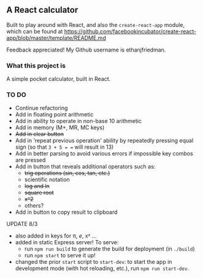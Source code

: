 ## A React calculator

Built to play around with React, and also the `create-react-app` module, which can be found at
https://github.com/facebookincubator/create-react-app/blob/master/template/README.md

Feedback appreciated! My Github username is ethanjfriedman.

### What this project is

A simple pocket calculator, built in React.

### TO DO
* Continue refactoring
* Add in floating point arithmetic
* Add in ability to operate in non-base 10 arithmetic
* Add in memory (M+, MR, MC keys)
* ~~Add in clear button~~
* Add in 'repeat previous operation' ability by repeatedly pressing equal sign (so that `3 + 5 = =` will result in 13)
* Add in better parsing to avoid various errors if impossible key combos are pressed
* Add in button that reveals additional operators such as:
  - ~~trig operations (sin, cos, tan, etc.)~~
  - scientific notation
  - ~~log and ln~~
  - ~~square root~~
  - ~~x^2~~
  - others?
* Add in button to copy result to clipboard

UPDATE 8/3
* also added in keys for π, *e*, xʸ ...
* added in static Express server! To serve:
  - run `npm run build` to generate the build for deployment (in `./build`)
  - run `npm start` to serve it up!
* changed the prior `start` script to `start-dev`: to start the app in development mode (with hot reloading, etc.), run `npm run start-dev`.

